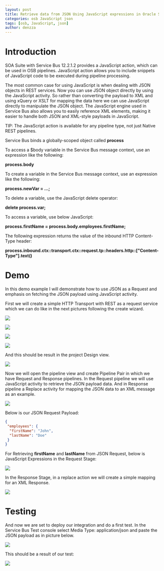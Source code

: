 ```yaml
---
layout: post
title: Retrieve data from JSON Using JavaScript expressions in Oracle Service Bus 12.2.1.2
categories: osb JavaScript json
tags: [osb, JavaScript, json]
author: denzza
---
```


# Introduction

SOA Suite with Service Bus 12.2.1.2 provides a JavaScript action, which can be used in OSB pipelines. JavaScript action allows you to include snippets of JavaScript code to be executed during pipeline processing.

The most common case for using JavaScript is when dealing with JSON objects in REST services. Now you can use JSON object directly by using the JavaScript activity. So rather than converting the payload to XML and using xQuery or XSLT for mapping the data here we can use JavaScript directly to manipulate the JSON object. The JavaScript engine used in Service Bus also allows you to easily reference XML elements, making it easier to handle both JSON and XML-style payloads in JavaScript.

TIP: The JavaScript action is available for any pipeline type, not just Native REST pipelines.

Service Bus binds a globally-scoped object called **process**

To access a $body variable in the Service Bus message context, use an expression like the following:

**process.body**

To create a variable in the Service Bus message context, use an expression like the following:

**process.newVar = …;**

To delete a variable, use the JavaScript delete operator:

**delete process.var;**

To access a variable, use below JavaScript:

**process.firstName = process.body.employees.firstName;**

The following expression returns the value of the inbound HTTP Content-Type header:

**process.inbound.ctx::transport.ctx::request.tp::headers.http::["Content-Type"].text()**

# Demo
In this demo example I will demonstrate how to use JSON as a Request and emphasis on fetching the JSON payload using JavaScript activity.

First we will create a simple HTTP Transport with REST as a request service which we can do like in the next pictures following the create wizard. 

![](/images/2019-02-17-Retrieve-data-from-JSON-Using-JavaScript-Expressions-in-Oracle-Service-Bus-12c/01_RestTransport.jpg)

![](/images/2019-02-17-Retrieve-data-from-JSON-Using-JavaScript-Expressions-in-Oracle-Service-Bus-12c/02_RestProxyCreate.jpg)

![](/images/2019-02-17-Retrieve-data-from-JSON-Using-JavaScript-Expressions-in-Oracle-Service-Bus-12c/03_RestProxyCreate.jpg)

![](/images/2019-02-17-Retrieve-data-from-JSON-Using-JavaScript-Expressions-in-Oracle-Service-Bus-12c/04_RestProxyCreate.jpg)

And this should be result in the project Design view.

![](/images/2019-02-17-Retrieve-data-from-JSON-Using-JavaScript-Expressions-in-Oracle-Service-Bus-12c/04_RestProxyFinal.jpg)

Now we will open the pipeline view and create Pipeline Pair in which we have Request and Response pipelines. In the Request pipeline we will use JavaScript activity to retrieve the JSON payload data. And in Response pipeline a Replace activity for mapping the JSON data to an XML message as an example.

![](/images/2019-02-17-Retrieve-data-from-JSON-Using-JavaScript-Expressions-in-Oracle-Service-Bus-12c/05_PipelineDev.jpg)

Below is our JSON Request Payload:

```json
{
 "employees": {
  "firstName": "John",
  "lastName": "Doe"
 }
}
```

For Retrieving **firstName** and **lastName** from JSON Request, below is JavaScript Expressions in the Request Stage:

![](/images/2019-02-17-Retrieve-data-from-JSON-Using-JavaScript-Expressions-in-Oracle-Service-Bus-12c/06_JavaScript.jpg)

In the Response Stage, in a replace action we will create a simple mapping for an XML Response. 

![](/images/2019-02-17-Retrieve-data-from-JSON-Using-JavaScript-Expressions-in-Oracle-Service-Bus-12c/07_ReplaceXML.jpg)


# Testing 

And now we are set to deploy our integration and do a first test. 
In the Service Bus Test console select Media Type: application/json and paste the JSON payload as in picture below.

![](/images/2019-02-17-Retrieve-data-from-JSON-Using-JavaScript-Expressions-in-Oracle-Service-Bus-12c/08_TestingPayload.png)

This should be a result of our test:

![](/images/2019-02-17-Retrieve-data-from-JSON-Using-JavaScript-Expressions-in-Oracle-Service-Bus-12c/09_TestResultRESTJSONJavaScript.jpg)
